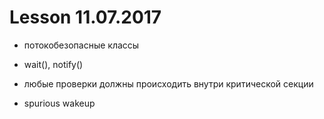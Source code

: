 # Lesson 11.07.2017

- потокобезопасные классы

- wait(), notify()

- любые проверки должны происходить внутри критической секции

- spurious wakeup